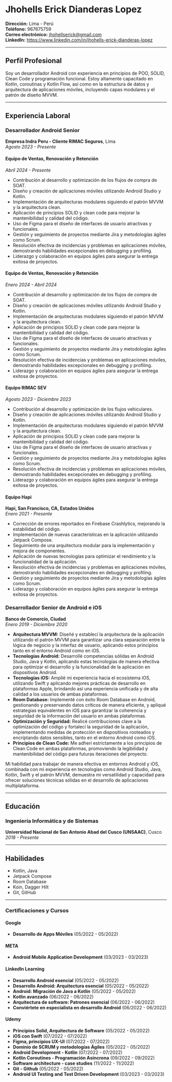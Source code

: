 # Jhohells Erick Dianderas Lopez

**Dirección:** Lima - Perú  
**Teléfono:** 967675759  
**Correo electrónico:** jhohellserick@gmail.com  
**LinkedIn:** https://www.linkedin.com/in/jhohells-erick-dianderas-lopez

---

## Perfil Profesional

Soy un desarrollador Android con experiencia en principios de POO, SOLID, Clean Code y programación funcional. Estoy altamente capacitado en Kotlin, coroutinas y Kotlin Flow, así como en la estructura de datos y arquitectura de aplicaciones móviles, incluyendo capas modulares y el patrón de diseño MVVM.

---

## Experiencia Laboral

### Desarrollador Android Senior
**Empresa Indra Peru - Cliente RIMAC Seguros**, Lima  
_Agosto 2023 - Presente_  

#### Equipo de Ventas, Renovación y Retención
_Abril 2024 - Presente_
- Contribución al desarrollo y optimización de los flujos de compra de SOAT.
- Diseño y creación de aplicaciones móviles utilizando Android Studio y Kotlin.
- Implementación de arquitecturas modulares siguiendo el patrón MVVM y la arquitectura clean.
- Aplicación de principios SOLID y clean code para mejorar la mantenibilidad y calidad del código.
- Uso de Figma para el diseño de interfaces de usuario atractivas y funcionales.
- Gestión y seguimiento de proyectos mediante Jira y metodologías ágiles como Scrum.
- Resolución efectiva de incidencias y problemas en aplicaciones móviles, demostrando habilidades excepcionales en debugging y profiling.
- Liderazgo y colaboración en equipos ágiles para asegurar la entrega exitosa de proyectos.
  
#### Equipo de Ventas, Renovación y Retención
_Enero 2024 - Abril 2024_
- Contribución al desarrollo y optimización de los flujos de compra de SOAT.
- Diseño y creación de aplicaciones móviles utilizando Android Studio y Kotlin.
- Implementación de arquitecturas modulares siguiendo el patrón MVVM y la arquitectura clean.
- Aplicación de principios SOLID y clean code para mejorar la mantenibilidad y calidad del código.
- Uso de Figma para el diseño de interfaces de usuario atractivas y funcionales.
- Gestión y seguimiento de proyectos mediante Jira y metodologías ágiles como Scrum.
- Resolución efectiva de incidencias y problemas en aplicaciones móviles, demostrando habilidades excepcionales en debugging y profiling.
- Liderazgo y colaboración en equipos ágiles para asegurar la entrega exitosa de proyectos.

#### Equipo RIMAC SEV
_Agosto 2023 - Diciembre 2023_
- Contribución al desarrollo y optimización de los flujos vehiculares.
- Diseño y creación de aplicaciones móviles utilizando Android Studio y Kotlin.
- Implementación de arquitecturas modulares siguiendo el patrón MVVM y la arquitectura clean.
- Aplicación de principios SOLID y clean code para mejorar la mantenibilidad y calidad del código.
- Uso de Figma para el diseño de interfaces de usuario atractivas y funcionales.
- Gestión y seguimiento de proyectos mediante Jira y metodologías ágiles como Scrum.
- Resolución efectiva de incidencias y problemas en aplicaciones móviles, demostrando habilidades excepcionales en debugging y profiling.
- Liderazgo y colaboración en equipos ágiles para asegurar la entrega exitosa de proyectos.

#### Equipo Hapi
**Hapi, San Francisco, CA, Estados Unidos**  
_Enero 2021 - Presente_
- Corrección de errores reportados en Firebase Crashlytics, mejorando la estabilidad del código.
- Implementación de nuevas características en la aplicación utilizando Jetpack Compose.
- Seguimiento de una arquitectura modular para la implementación y mejora de componentes.
- Aplicación de nuevas tecnologías para optimizar el rendimiento y la funcionalidad de la aplicación.
- Resolución efectiva de incidencias y problemas en aplicaciones móviles, demostrando habilidades excepcionales en debugging y profiling.
- Gestión y seguimiento de proyectos mediante Jira y metodologías ágiles como Scrum.
- Liderazgo y colaboración en equipos ágiles para asegurar la entrega exitosa de proyectos.

### Desarrollador Senior de Android e iOS
**Banco de Comercio, Ciudad**  
_Enero 2019 - Diciembre 2020_

- **Arquitectura MVVM:** Diseñé y establecí la arquitectura de la aplicación utilizando el patrón MVVM para garantizar una clara separación entre la lógica de negocio y la interfaz de usuario, aplicando estos principios tanto en el entorno Android como en iOS.
- **Tecnologías Android:** Desarrollé competencias sólidas en Android Studio, Java y Kotlin, aplicando estas tecnologías de manera efectiva para optimizar el desarrollo y la funcionalidad de la aplicación en dispositivos Android.
- **Tecnologías iOS:** Amplié mi experiencia hacia el ecosistema iOS, utilizando Swift y aplicando mejores prácticas de desarrollo en plataformas Apple, brindando así una experiencia unificada y de alta calidad a los usuarios de ambas plataformas.
- **Room Database:** Implementé con éxito Room Database en Android, gestionando y preservando datos críticos de manera eficiente, y apliqué estrategias equivalentes en iOS para garantizar la coherencia y seguridad de la información del usuario en ambas plataformas.
- **Optimización y Seguridad:** Realicé contribuciones clave a la optimización del código y fortalecí la seguridad de la aplicación, implementando medidas de protección en dispositivos rooteados y encriptando datos sensibles, tanto en el entorno Android como iOS.
- **Principios de Clean Code:** Me adherí estrictamente a los principios de Clean Code en ambas plataformas, promoviendo la legibilidad y mantenibilidad del código para futuras iteraciones del proyecto.


Mi habilidad para trabajar de manera efectiva en entornos Android y iOS, combinada con mi experiencia en tecnologías como Android Studio, Java, Kotlin, Swift y el patrón MVVM, demuestra mi versatilidad y capacidad para ofrecer soluciones técnicas sólidas en el desarrollo de aplicaciones multiplataforma.


---
## Educación

### Ingeniería Informática y de Sistemas
**Universidad Nacional de San Antonio Abad del Cusco (UNSAAC)**, Cusco  
_2018 - Presente_

---

## Habilidades
- Kotlin, Java
- Jetpack Compose
- Room Database
- Koin, Dagger Hilt
- Git, GitHub

---

### Certificaciones y Cursos

#### Google
- **Desarrollo de Apps Móviles** (05/2022 - 05/2022)

#### META
- **Android Mobile Application Development** (03/2023 - 03/2023)

#### LinkedIn Learning
- **Desarrollo Android esencial** (05/2022 - 05/2022)
- **Desarrollo Android: Arquitectura esencial** (05/2022 - 05/2022)
- **Android: Migración de Java a Kotlin** (05/2022 - 05/2022)
- **Kotlin avanzado** (06/2022 - 06/2022)
- **Arquitectura de software: Patrones esencial** (06/2022 - 06/2022)
- **Conviértete en especialista en desarrollo Android** (06/2022 - 06/2022)

#### Udemy
- **Principios Solid, Arquitectura de Software** (05/2022 - 05/2022)
- **iOS con Swift** (07/2022 - 07/2022)
- **Figma, principios UX-UI** (07/2022 - 07/2022)
- **Dominio de SCRUM y metodologías Ágiles** (05/2022 - 05/2022)
- **Android Development - Kotlin** (07/2022 - 07/2022)
- **Kotlin Coroutines - Programación Asíncrona** (09/2022 - 09/2022)
- **Software architecture - case studies** (11/2022 - 11/2022)
- **Git - Github** (05/2022 - 05/2022)
- **Android UI Testing and Test Driven Development** (03/2023 - 03/2023)
